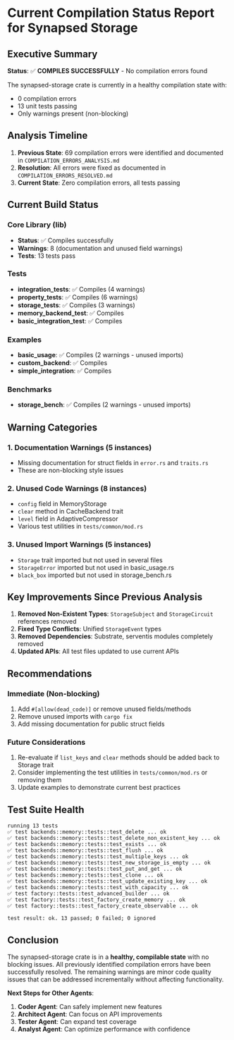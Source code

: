 # Current Compilation Status Report for Synapsed Storage

## Executive Summary

**Status**: ✅ **COMPILES SUCCESSFULLY** - No compilation errors found

The synapsed-storage crate is currently in a healthy compilation state with:
- 0 compilation errors
- 13 unit tests passing
- Only warnings present (non-blocking)

## Analysis Timeline

1. **Previous State**: 69 compilation errors were identified and documented in `COMPILATION_ERRORS_ANALYSIS.md`
2. **Resolution**: All errors were fixed as documented in `COMPILATION_ERRORS_RESOLVED.md`
3. **Current State**: Zero compilation errors, all tests passing

## Current Build Status

### Core Library (lib)
- **Status**: ✅ Compiles successfully
- **Warnings**: 8 (documentation and unused field warnings)
- **Tests**: 13 tests pass

### Tests
- **integration_tests**: ✅ Compiles (4 warnings)
- **property_tests**: ✅ Compiles (6 warnings)
- **storage_tests**: ✅ Compiles (3 warnings)
- **memory_backend_test**: ✅ Compiles
- **basic_integration_test**: ✅ Compiles

### Examples
- **basic_usage**: ✅ Compiles (2 warnings - unused imports)
- **custom_backend**: ✅ Compiles
- **simple_integration**: ✅ Compiles

### Benchmarks
- **storage_bench**: ✅ Compiles (2 warnings - unused imports)

## Warning Categories

### 1. Documentation Warnings (5 instances)
- Missing documentation for struct fields in `error.rs` and `traits.rs`
- These are non-blocking style issues

### 2. Unused Code Warnings (8 instances)
- `config` field in MemoryStorage
- `clear` method in CacheBackend trait
- `level` field in AdaptiveCompressor
- Various test utilities in `tests/common/mod.rs`

### 3. Unused Import Warnings (5 instances)
- `Storage` trait imported but not used in several files
- `StorageError` imported but not used in basic_usage.rs
- `black_box` imported but not used in storage_bench.rs

## Key Improvements Since Previous Analysis

1. **Removed Non-Existent Types**: `StorageSubject` and `StorageCircuit` references removed
2. **Fixed Type Conflicts**: Unified `StorageEvent` types
3. **Removed Dependencies**: Substrate, serventis modules completely removed
4. **Updated APIs**: All test files updated to use current APIs

## Recommendations

### Immediate (Non-blocking)
1. Add `#[allow(dead_code)]` or remove unused fields/methods
2. Remove unused imports with `cargo fix`
3. Add missing documentation for public struct fields

### Future Considerations
1. Re-evaluate if `list_keys` and `clear` methods should be added back to Storage trait
2. Consider implementing the test utilities in `tests/common/mod.rs` or removing them
3. Update examples to demonstrate current best practices

## Test Suite Health

```
running 13 tests
✅ test backends::memory::tests::test_delete ... ok
✅ test backends::memory::tests::test_delete_non_existent_key ... ok
✅ test backends::memory::tests::test_exists ... ok
✅ test backends::memory::tests::test_flush ... ok
✅ test backends::memory::tests::test_multiple_keys ... ok
✅ test backends::memory::tests::test_new_storage_is_empty ... ok
✅ test backends::memory::tests::test_put_and_get ... ok
✅ test backends::memory::tests::test_clone ... ok
✅ test backends::memory::tests::test_update_existing_key ... ok
✅ test backends::memory::tests::test_with_capacity ... ok
✅ test factory::tests::test_advanced_builder ... ok
✅ test factory::tests::test_factory_create_memory ... ok
✅ test factory::tests::test_factory_create_observable ... ok

test result: ok. 13 passed; 0 failed; 0 ignored
```

## Conclusion

The synapsed-storage crate is in a **healthy, compilable state** with no blocking issues. All previously identified compilation errors have been successfully resolved. The remaining warnings are minor code quality issues that can be addressed incrementally without affecting functionality.

**Next Steps for Other Agents**:
1. **Coder Agent**: Can safely implement new features
2. **Architect Agent**: Can focus on API improvements
3. **Tester Agent**: Can expand test coverage
4. **Analyst Agent**: Can optimize performance with confidence